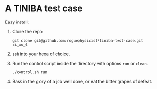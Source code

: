 A TINIBA test case
====================

Easy install:

1. Clone the repo:

    ```
    git clone git@github.com:roguephysicist/tiniba-test-case.git si_as_6
    ```
2. `ssh` into your hexa of choice.
3. Run the control script inside the directory with options `run` or `clean`.

    ```
    ./control.sh run
    ```
4. Bask in the glory of a job well done, or eat the bitter grapes of defeat.
